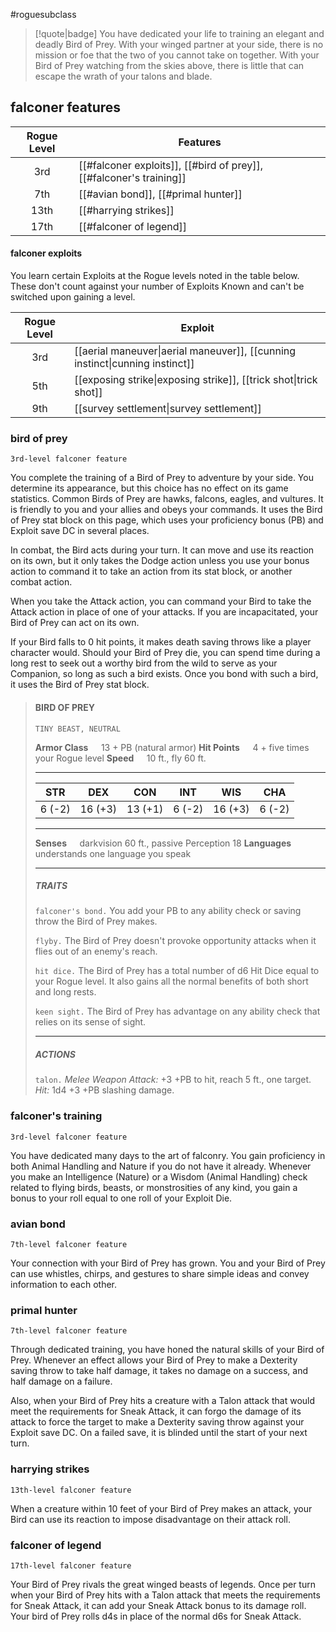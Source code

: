 #roguesubclass

> [!quote|badge] 
> You have dedicated your life to training an elegant and deadly Bird of Prey. With your winged partner at your side, there is no mission or foe that the two of you cannot take on together. With your Bird of Prey watching from the skies above, there is little that can escape the wrath of your talons and blade.
## falconer features
| **Rogue Level** | **Features**                                                        |
| :-------------: | ------------------------------------------------------------------- |
|       3rd       | [[#falconer exploits]], [[#bird of prey]], [[#falconer's training]] |
|       7th       | [[#avian bond]], [[#primal hunter]]                                 |
|      13th       | [[#harrying strikes]]                                               |
|      17th       | [[#falconer of legend]]                                             |
#### falconer exploits
You learn certain Exploits at the Rogue levels noted in the table below. These don't count against your number of Exploits Known and can't be switched upon gaining a level.

| **Rogue Level** | **Exploit**                                                                                                    |
| :-------------: | -------------------------------------------------------------------------------------------------------------- |
|       3rd       | [[aerial maneuver\|aerial maneuver]], [[cunning instinct\|cunning instinct]] |
|       5th       | [[exposing strike\|exposing strike]], [[trick shot\|trick shot]]             |
|       9th       | [[survey settlement\|survey settlement]]                                                      |

### bird of prey
`3rd-level falconer feature`

You complete the training of a Bird of Prey to adventure by your side. You determine its appearance, but this choice has no effect on its game statistics. Common Birds of Prey are hawks, falcons, eagles, and vultures. It is friendly to you and your allies and obeys your commands. It uses the Bird of Prey stat block on this page, which uses your proficiency bonus (PB) and Exploit save DC in several places.

In combat, the Bird acts during your turn. It can move and use its reaction on its own, but it only takes the Dodge action unless you use your bonus action to command it to take an action from its stat block, or another combat action.

When you take the Attack action, you can command your Bird to take the Attack action in place of one of your attacks. If you are incapacitated, your Bird of Prey can act on its own.

If your Bird falls to 0 hit points, it makes death saving throws like a player character would. Should your Bird of Prey die, you can spend time during a long rest to seek out a worthy bird from the wild to serve as your Companion, so long as such a bird exists. Once you bond with such a bird, it uses the Bird of Prey stat block.

> #### BIRD OF PREY
> `TINY BEAST, NEUTRAL`
> 
> **Armor Class**$\quad$ 13 + PB (natural armor)
> **Hit Points**$\quad$ 4 + five times your Rogue level
> **Speed**$\quad$ 10 ft., fly 60 ft.
> <hr>
> 
> | **STR** | **DEX** | **CON** | **INT** | **WIS** | **CHA** |
> | :---: | :---: | :---: | :---: | :---: | :---: |
> | 6 (-2) | 16 (+3) | 13 (+1) | 6 (-2) | 16 (+3) | 6 (-2) |
> 
> <hr>
> 
> **Senses**$\quad$ darkvision 60 ft., passive Perception 18
> **Languages**$\quad$ understands one language you speak
> 
> <hr>
> 
> ##### TRAITS
> `falconer's bond.` You add your PB to any ability check or saving throw the Bird of Prey makes.
> 
> `flyby.` The Bird of Prey doesn't provoke opportunity attacks when it flies out of an enemy's reach.
> 
> `hit dice.` The Bird of Prey has a total number of d6 Hit Dice equal to your Rogue level. It also gains all the normal benefits of both short and long rests.
> 
> `keen sight.` The Bird of Prey has advantage on any ability check that relies on its sense of sight.
> <hr>
> 
> ##### ACTIONS
> `talon.` *Melee Weapon Attack:* +3 +PB to hit, reach 5 ft., one target. *Hit:* 1d4 +3 +PB slashing damage.
### falconer's training
`3rd-level falconer feature`

You have dedicated many days to the art of falconry. You gain proficiency in both Animal Handling and Nature if you do not have it already. Whenever you make an Intelligence (Nature) or a Wisdom (Animal Handling) check related to flying birds, beasts, or monstrosities of any kind, you gain a bonus to your roll equal to one roll of your Exploit Die.
### avian bond
`7th-level falconer feature`

Your connection with your Bird of Prey has grown. You and your Bird of Prey can use whistles, chirps, and gestures to share simple ideas and convey information to each other.
### primal hunter
`7th-level falconer feature`

Through dedicated training, you have honed the natural skills of your Bird of Prey. Whenever an effect allows your Bird of Prey to make a Dexterity saving throw to take half damage, it takes no damage on a success, and half damage on a failure.

Also, when your Bird of Prey hits a creature with a Talon attack that would meet the requirements for Sneak Attack, it can forgo the damage of its attack to force the target to make a Dexterity saving throw against your Exploit save DC. On a failed save, it is blinded until the start of your next turn.
### harrying strikes
`13th-level falconer feature`

When a creature within 10 feet of your Bird of Prey makes an attack, your Bird can use its reaction to impose disadvantage on their attack roll.
### falconer of legend
`17th-level falconer feature`

Your Bird of Prey rivals the great winged beasts of legends. Once per turn when your Bird of Prey hits with a Talon attack that meets the requirements for Sneak Attack, it can add your Sneak Attack bonus to its damage roll. Your bird of Prey rolls d4s in place of the normal d6s for Sneak Attack.

